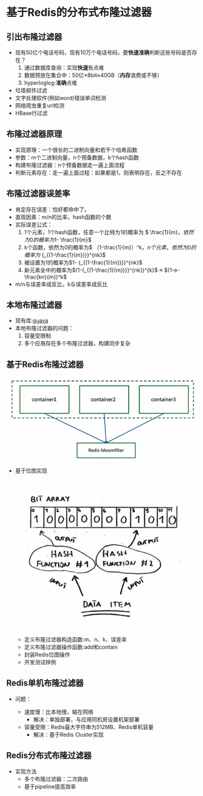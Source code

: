 # 基于Redis的分布式布隆过滤器

## 引出布隆过滤器

- 现有50亿个电话号码，现有10万个电话号码，要**快速准确**判断这些号码是否存在？
  1. 通过数据库查询：实现**快速**有点难
  2. 数据预放在集合中：50亿*8bit≈40GB（**内存**浪费或不够）
  3. hyperloglog:**准确**点难
- 垃圾邮件过滤
- 文字处理软件(例如word)错误单词检测
- 网络爬虫重复url检测
- HBase行过滤

## 布隆过滤器原理

- 实现原理：一个很长的二进制向量和若干个哈希函数
- 参数：m个二进制向量，n个预备数据，k个hash函数
- 构建布隆过滤器：n个预备数据走一遍上面流程
- 判断元素存在：走一遍上面过程：如果都是1，则表明存在，反之不存在

## 布隆过滤器误差率

- 肯定存在误差：恰好都命中了。
- 直观因素：m/n的比率，hash函数的个数
- 实际误差公式：
  1. 1个元素，1个hash函数，任意一个比特为1的概率为 $ \frac{1}{m}$，依然为0的概率为$1- \frac{1}{m}$
  2.  k个函数，依然为0的概率为$ （1-\frac{1}{m}）^k​$，n个元素，依然为0的概率为$ {_{(1-\frac{1}{m})}}^{nk}​$
  3. 被设置为1的概率为$1- {_{(1-\frac{1}{m})}}^{nk}​$
  4. 新元素全中的概率为$(1-{_{(1-\frac{1}{m})}}^{nk})^{k}$ ≈ $(1-e-\frac{kn}{m})^k$
- m/n与误差率成反比，k与误差率成反比



## 本地布隆过滤器

- 现有库:[guava](http://ifeve.com/google-guava-hashing/)
- 本地布隆过滤器的问题：
  1. 容量受限制
  2. 多个应用存在多个布隆过滤器，构建同步复杂

## 基于Redis布隆过滤器

![redis布隆过滤器](https://github.com/chenyaowu/redis/blob/master/image/RedisBloom1.jpg)

- 基于位图实现

  ![基于位图实现](https://github.com/chenyaowu/redis/blob/master/image/RedisBloom2.jpg)

  - 定义布隆过滤器构造函数:m、n、k、误差率
  - 定义布隆过滤器操作函数:add和contain
  - 封装Redis位图操作
  - 开发测试样例

## Redis单机布隆过滤器

- 问题：

  - 速度慢：比本地慢，输在网络
    - 解决：单独部署，与应用同机房设置机架部署
  - 容量受限：Redis最大字符串为512MB、Redis单机容量
    - 解决：基于Redis Cluster实现

  

## Redis分布式布隆过滤器

- 实现方法
  - 多个布隆过滤器：二次路由
  - 基于pipeline提高效率

